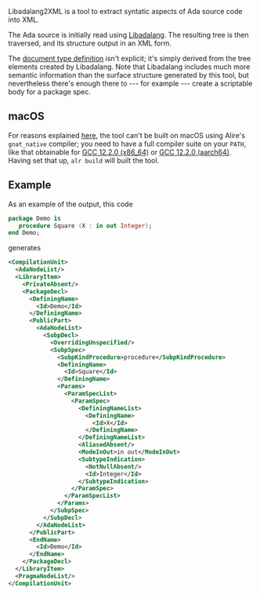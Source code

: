 Libadalang2XML is a tool to extract syntatic aspects of Ada source code into XML.

The Ada source is initially read using [Libadalang](https://github.com/AdaCore/libadalang). The resulting tree is then traversed, and its structure output in an XML form.

The [document type definition](https://en.wikipedia.org/wiki/Document_type_definition) isn't explicit; it's simply derived from the tree elements created by Libadalang. Note that Libadalang includes much more semantic information than the surface structure generated by this tool, but nevertheless there's enough there to --- for example --- create a scriptable body for a package spec.

## macOS ##

For reasons explained [here](https://forward-in-code.blogspot.com/2023/03/libadalang-alire-and-macos.html), the tool can't be built on macOS using Alire's `gnat_native` compiler; you need to have a full compiler suite on your `PATH`, like that obtainable for [GCC 12.2.0 (x86\_64)](https://github.com/simonjwright/distributing-gcc/releases/tag/gcc-12.2.0-x86_64) or [GCC 12.2.0 (aarch64)](https://github.com/simonjwright/distributing-gcc/releases/tag/gcc-12.2.0-aarch64). Having set that up, `alr build` will built the tool.

## Example ##

As an example of the output, this code
``` ada
package Demo is
   procedure Square (X : in out Integer);
end Demo;
```
generates
``` xml
<CompilationUnit>
  <AdaNodeList/>
  <LibraryItem>
    <PrivateAbsent/>
    <PackageDecl>
      <DefiningName>
        <Id>Demo</Id>
      </DefiningName>
      <PublicPart>
        <AdaNodeList>
          <SubpDecl>
            <OverridingUnspecified/>
            <SubpSpec>
              <SubpKindProcedure>procedure</SubpKindProcedure>
              <DefiningName>
                <Id>Square</Id>
              </DefiningName>
              <Params>
                <ParamSpecList>
                  <ParamSpec>
                    <DefiningNameList>
                      <DefiningName>
                        <Id>X</Id>
                      </DefiningName>
                    </DefiningNameList>
                    <AliasedAbsent/>
                    <ModeInOut>in out</ModeInOut>
                    <SubtypeIndication>
                      <NotNullAbsent/>
                      <Id>Integer</Id>
                    </SubtypeIndication>
                  </ParamSpec>
                </ParamSpecList>
              </Params>
            </SubpSpec>
          </SubpDecl>
        </AdaNodeList>
      </PublicPart>
      <EndName>
        <Id>Demo</Id>
      </EndName>
    </PackageDecl>
  </LibraryItem>
  <PragmaNodeList/>
</CompilationUnit>
```
